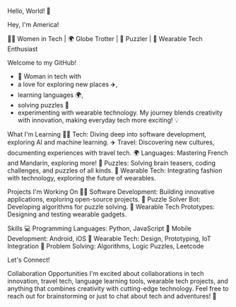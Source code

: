 Hello, World! 👋

Hey, I'm America!

👩‍💻 Women in Tech |  🌍 Globe Trotter | 🧩 Puzzler  | 🌟 Wearable Tech Enthusiast

Welcome to my GitHub! 
- 🌟 Woman in tech with
- a love for exploring new places ✈️, 
- learning languages 🌍, 
- solving puzzles 🧩 
- experimenting with wearable technology. My journey blends creativity with innovation, making everyday tech more exciting! 💡


What I'm Learning
👩‍💻 Tech: Diving deep into software development, exploring AI and machine learning.
✈️ Travel: Discovering new cultures, documenting experiences with travel tech.
🌍 Languages: Mastering French and Mandarin, exploring more!
🧩 Puzzles: Solving brain teasers, coding challenges, and puzzles of all kinds.
🌟 Wearable Tech: Integrating fashion with technology, exploring the future of wearables.


Projects I'm Working On
👩‍💻 Software Development: Building innovative applications, exploring open-source projects.
🧩 Puzzle Solver Bot: Developing algorithms for puzzle solving.
🌟 Wearable Tech Prototypes: Designing and testing wearable gadgets.


Skills
💻 Programming Languages: Python, JavaScript
📱 Mobile Development: Android, iOS
🌟 Wearable Tech: Design, Prototyping, IoT Integration
🧩 Problem Solving: Algorithms, Logic Puzzles, Leetcode

Let's Connect!

Collaboration Opportunities
I'm excited about collaborations in tech innovation, travel tech, language learning tools, wearable tech projects, and anything that combines creativity with cutting-edge technology. Feel free to reach out for brainstorming or just to chat about tech and adventures! 🚀
